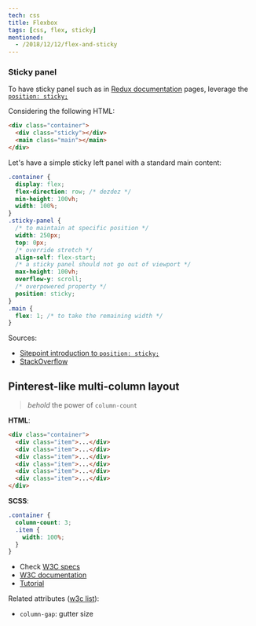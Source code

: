 ```yaml
---
tech: css
title: Flexbox
tags: [css, flex, sticky]
mentioned:
  - /2018/12/12/flex-and-sticky
---
```


### Sticky panel

To have sticky panel such as in [Redux documentation](https://redux.js.org/introduction/getting-started#examples)
pages, leverage the [`position: sticky;`](https://www.sitepoint.com/css-position-sticky-introduction-polyfills/)

Considering the following HTML:

```html
<div class="container">
  <div class="sticky"></div>
  <main class="main"></main>
</div>
```

Let's have a simple sticky left panel with a standard main content:

```css
.container {
  display: flex;
  flex-direction: row; /* dezdez */
  min-height: 100vh;
  width: 100%;
}
.sticky-panel {
  /* to maintain at specific position */
  width: 250px;
  top: 0px;
  /* override stretch */
  align-self: flex-start;
  /* a sticky panel should not go out of viewport */
  max-height: 100vh;
  overflow-y: scroll;
  /* overpowered property */
  position: sticky;
}
.main {
  flex: 1; /* to take the remaining width */
}
```

Sources:

- [Sitepoint introduction to `position: sticky;`](https://www.sitepoint.com/css-position-sticky-introduction-polyfills/)
- [StackOverflow](https://stackoverflow.com/questions/44446671/my-position-sticky-element-isnt-sticky-when-using-flexbox)

## Pinterest-like multi-column layout

> _behold_ the power of `column-count`

**HTML**:

```html
<div class="container">
  <div class="item">...</div>
  <div class="item">...</div>
  <div class="item">...</div>
  <div class="item">...</div>
  <div class="item">...</div>
  <div class="item">...</div>
</div>
```

**SCSS**:

```scss
.container {
  column-count: 3;
  .item {
    width: 100%;
  }
}
```

- Check [W3C specs](https://www.w3.org/TR/css-multicol-1/)
- [W3C documentation](https://www.w3schools.com/cssref/css3_pr_column-count.asp)
- [Tutorial](https://w3bits.com/css-masonry/)

Related attributes ([w3c list](https://www.w3schools.com/css/css3_multiple_columns.asp)):

- `column-gap`: gutter size
